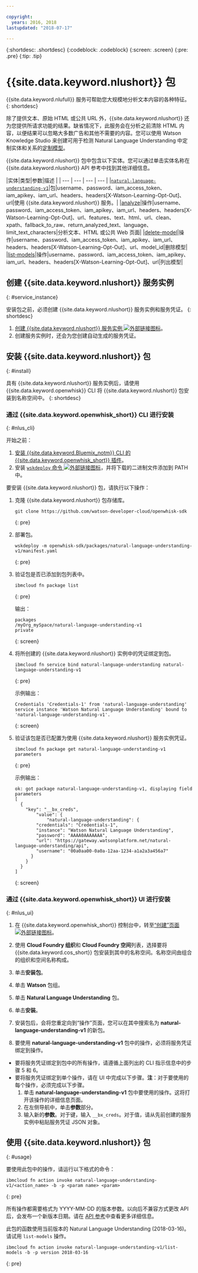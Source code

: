 ```yaml
---

copyright:
  years: 2016, 2018
lastupdated: "2018-07-17"

---
```


{:shortdesc: .shortdesc}
{:codeblock: .codeblock}
{:screen: .screen}
{:pre: .pre}
{:tip: .tip}

# {{site.data.keyword.nlushort}} 包

{{site.data.keyword.nlufull}} 服务可帮助您大规模地分析文本内容的各种特征。
{: shortdesc}

除了提供文本、原始 HTML 或公共 URL 外，{{site.data.keyword.nlushort}} 还为您提供所请求功能的结果。缺省情况下，此服务会在分析之前清除 HTML 内容，以便结果可以忽略大多数广告和其他不需要的内容。您可以使用 Watson Knowledge Studio 来创建可用于检测 Natural Language Understanding 中定制实体和关系的<a target="_blank" href="https://www.ibm.com/watson/developercloud/doc/natural-language-understanding/customizing.html">定制模型</a>。

{{site.data.keyword.nlushort}} 包中包含以下实体。您可以通过单击实体名称在 {{site.data.keyword.nlushort}} API 参考中找到其他详细信息。

|实体|类型|参数|描述
|
| --- | --- | --- | --- |
|[`natural-language-understanding-v1`](https://www.ibm.com/watson/developercloud/natural-language-understanding/api/v1/?curl.html)|包|username、password、iam_access_token、iam_apikey、iam_url、headers、headers[X-Watson-Learning-Opt-Out]、url|使用 {{site.data.keyword.nlushort}} 服务。|
|[analyze](https://www.ibm.com/watson/developercloud/natural-language-understanding/api/v1/?curl#analyze)|操作|username、password、iam_access_token、iam_apikey、iam_url、headers、headers[X-Watson-Learning-Opt-Out]、url、features、text、html、url、clean、xpath、fallback_to_raw、return_analyzed_text、language、limit_text_characters|分析文本、HTML 或公共 Web 页面|
|[delete-model](https://www.ibm.com/watson/developercloud/natural-language-understanding/api/v1/?curl#delete-model)|操作|username、password、iam_access_token、iam_apikey、iam_url、headers、headers[X-Watson-Learning-Opt-Out]、url、model_id|删除模型|
|[list-models](https://www.ibm.com/watson/developercloud/natural-language-understanding/api/v1/?curl#list-models)|操作|username、password、iam_access_token、iam_apikey、iam_url、headers、headers[X-Watson-Learning-Opt-Out]、url|列出模型|

## 创建 {{site.data.keyword.nlushort}} 服务实例
{: #service_instance}

安装包之前，必须创建 {{site.data.keyword.nlushort}} 服务实例和服务凭证。
{: shortdesc}

1. [创建 {{site.data.keyword.nlushort}} 服务实例 ![外部链接图标](../icons/launch-glyph.svg "外部链接图标")](https://console.bluemix.net/catalog/services/natural-language-understanding)。
2. 创建服务实例时，还会为您创建自动生成的服务凭证。

## 安装 {{site.data.keyword.nlushort}} 包
{: #install}

具有 {{site.data.keyword.nlushort}} 服务实例后，请使用 {{site.data.keyword.openwhisk}} CLI 将 {{site.data.keyword.nlushort}} 包安装到名称空间中。
{: shortdesc}

### 通过 {{site.data.keyword.openwhisk_short}} CLI 进行安装
{: #nlus_cli}

开始之前：
  1. [安装 {{site.data.keyword.Bluemix_notm}} CLI 的 {{site.data.keyword.openwhisk_short}} 插件](bluemix_cli.html#cloudfunctions_cli)。
  2. 安装 [`wskdeploy` 命令 ![外部链接图标](../icons/launch-glyph.svg "外部链接图标")](https://github.com/apache/incubator-openwhisk-wskdeploy/releases)，并将下载的二进制文件添加到 PATH 中。

要安装 {{site.data.keyword.nlushort}} 包，请执行以下操作：

1. 克隆 {{site.data.keyword.nlushort}} 包存储库。
    ```
    git clone https://github.com/watson-developer-cloud/openwhisk-sdk
    ```
    {: pre}

2. 部署包。
    ```
    wskdeploy -m openwhisk-sdk/packages/natural-language-understanding-v1/manifest.yaml
    ```
    {: pre}

3. 验证包是否已添加到包列表中。
    ```
    ibmcloud fn package list
    ```
    {: pre}

    输出：
    ```
    packages
    /myOrg_mySpace/natural-language-understanding-v1                        private
    ```
    {: screen}

4. 将所创建的 {{site.data.keyword.nlushort}} 实例中的凭证绑定到包。
    ```
    ibmcloud fn service bind natural-language-understanding natural-language-understanding-v1
    ```
    {: pre}

    示例输出：
    ```
    Credentials 'Credentials-1' from 'natural-language-understanding' service instance 'Watson Natural Language Understanding' bound to 'natural-language-understanding-v1'.
    ```
    {: screen}

5. 验证该包是否已配置为使用 {{site.data.keyword.nlushort}} 服务实例凭证。
    ```
    ibmcloud fn package get natural-language-understanding-v1 parameters
    ```
    {: pre}

    示例输出：
    ```
    ok: got package natural-language-understanding-v1, displaying field parameters
    [
      {
        "key": "__bx_creds",
            "value": {
                "natural-language-understanding": {
            "credentials": "Credentials-1",
            "instance": "Watson Natural Language Understanding",
            "password": "AAAA0AAAAAAA",
            "url": "https://gateway.watsonplatform.net/natural-language-understanding/api",
            "username": "00a0aa00-0a0a-12aa-1234-a1a2a3a456a7"
          }
        }
      }
    ]
    ```
    {: screen}

### 通过 {{site.data.keyword.openwhisk_short}} UI 进行安装
{: #nlus_ui}

1. 在 {{site.data.keyword.openwhisk_short}} 控制台中，转至[“创建”页面 ![外部链接图标](../icons/launch-glyph.svg "外部链接图标")](https://console.bluemix.net/openwhisk/create)。

2. 使用 **Cloud Foundry 组织**和 **Cloud Foundry 空间**列表，选择要将 {{site.data.keyword.cos_short}} 包安装到其中的名称空间。名称空间由组合的组织和空间名称构成。

3. 单击**安装包**。

4. 单击 **Watson** 包组。

5. 单击 **Natural Language Understanding** 包。

5. 单击**安装**。

6. 安装包后，会将您重定向到“操作”页面，您可以在其中搜索名为 **natural-language-understanding-v1** 的新包。

7. 要使用 **natural-language-understanding-v1** 包中的操作，必须将服务凭证绑定到操作。
  * 要将服务凭证绑定到包中的所有操作，请遵循上面列出的 CLI 指示信息中的步骤 5 和 6。 
  * 要将服务凭证绑定到单个操作，请在 UI 中完成以下步骤。**注**：对于要使用的每个操作，必须完成以下步骤。
    1. 单击 **natural-language-understanding-v1** 包中要使用的操作。这将打开该操作的详细信息页面。 
    2. 在左侧导航中，单击**参数**部分。 
    3. 输入新的**参数**。对于键，输入 `__bx_creds`。对于值，请从先前创建的服务实例中粘贴服务凭证 JSON 对象。

## 使用 {{site.data.keyword.nlushort}} 包
{: #usage}

要使用此包中的操作，请运行以下格式的命令：

```
ibmcloud fn action invoke natural-language-understanding-v1/<action_name> -b -p <param name> <param>
```
{: pre}

所有操作都需要格式为 YYYY-MM-DD 的版本参数。以向后不兼容方式更改 API 后，会发布一个新版本日期。请在 [API 参考](https://www.ibm.com/watson/developercloud/natural-language-understanding/api/v1/#versioning)中查看更多详细信息。

此包的函数使用当前版本的 Natural Language Understanding (2018-03-16)。请试用 `list-models` 操作。
```
ibmcloud fn action invoke natural-language-understanding-v1/list-models -b -p version 2018-03-16
```
{: pre}
